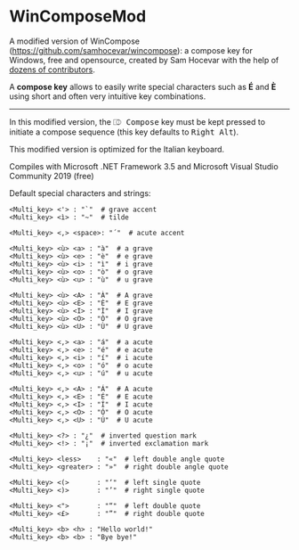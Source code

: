 ﻿WinComposeMod
=============

A modified version of WinCompose (https://github.com/samhocevar/wincompose): a compose key for Windows, free and opensource, created by Sam Hocevar with the help of [dozens of contributors](https://github.com/samhocevar/wincompose/graphs/contributors).

A **compose key** allows to easily write special characters such as **É** and **È** using short and often very intuitive key combinations.

---

In this modified version, the <kbd>⎄ Compose</kbd> key must be kept pressed to initiate a compose sequence (this key defaults to <kbd>Right Alt</kbd>).

This modified version is optimized for the Italian keyboard.

Compiles with Microsoft .NET Framework 3.5 and Microsoft Visual Studio Community 2019 (free)

Default special characters and strings:

    <Multi_key> <'> : "`"  # grave accent
    <Multi_key> <ì> : "~"  # tilde

    <Multi_key> <,> <space>: "´"  # acute accent

    <Multi_key> <ù> <a> : "à"  # a grave
    <Multi_key> <ù> <e> : "è"  # e grave
    <Multi_key> <ù> <i> : "ì"  # i grave
    <Multi_key> <ù> <o> : "ò"  # o grave
    <Multi_key> <ù> <u> : "ù"  # u grave

    <Multi_key> <ù> <A> : "À"  # A grave
    <Multi_key> <ù> <E> : "È"  # E grave
    <Multi_key> <ù> <I> : "Ì"  # I grave
    <Multi_key> <ù> <O> : "Ò"  # O grave
    <Multi_key> <ù> <U> : "Ù"  # U grave

    <Multi_key> <,> <a> : "á"  # a acute
    <Multi_key> <,> <e> : "é"  # e acute
    <Multi_key> <,> <i> : "í"  # i acute
    <Multi_key> <,> <o> : "ó"  # o acute
    <Multi_key> <,> <u> : "ú"  # u acute

    <Multi_key> <,> <A> : "Á"  # A acute
    <Multi_key> <,> <E> : "É"  # E acute
    <Multi_key> <,> <I> : "Í"  # I acute
    <Multi_key> <,> <O> : "Ó"  # O acute
    <Multi_key> <,> <U> : "Ú"  # U acute

    <Multi_key> <?> : "¿"  # inverted question mark
    <Multi_key> <!> : "¡"  # inverted exclamation mark

    <Multi_key> <less>    : "«"  # left double angle quote
    <Multi_key> <greater> : "»"  # right double angle quote

    <Multi_key> <(>       : "‘"  # left single quote
    <Multi_key> <)>       : "’"  # right single quote

    <Multi_key> <">       : "“"  # left double quote
    <Multi_key> <£>       : "”"  # right double quote

    <Multi_key> <b> <h> : "Hello world!"
    <Multi_key> <b> <b> : "Bye bye!"
